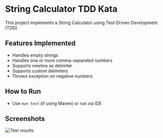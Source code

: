 # String Calculator TDD Kata

This project implements a String Calculator using Test-Driven Development (TDD).

## Features Implemented
- Handles empty strings
- Handles one or more comma-separated numbers
- Supports newline as delimiter
- Supports custom delimiters
- Throws exception on negative numbers

## How to Run
- Use `mvn test` (if using Maven) or run via IDE

## Screenshots
![Test results](screenshots/test.png)
